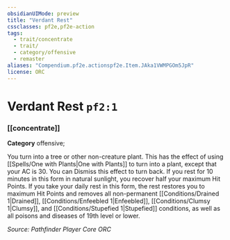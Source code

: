 ```yaml
---
obsidianUIMode: preview
title: "Verdant Rest"
cssclasses: pf2e,pf2e-action
tags:
  - trait/concentrate
  - trait/
  - category/offensive
  - remaster
aliases: "Compendium.pf2e.actionspf2e.Item.JAka1VWMPGOm5JpR"
license: ORC
---
```

# Verdant Rest `pf2:1`

### [[concentrate]]

**Category** offensive; 




You turn into a tree or other non-creature plant. This has the effect of using [[Spells/One with Plants|One with Plants]] to turn into a plant, except that your AC is 30. You can Dismiss this effect to turn back. If you rest for 10 minutes in this form in natural sunlight, you recover half your maximum Hit Points. If you take your daily rest in this form, the rest restores you to maximum Hit Points and removes all non-permanent [[Conditions/Drained 1|Drained]], [[Conditions/Enfeebled 1|Enfeebled]], [[Conditions/Clumsy 1|Clumsy]], and [[Conditions/Stupefied 1|Stupefied]] conditions, as well as all poisons and diseases of 19th level or lower.

*Source: Pathfinder Player Core*
*ORC*